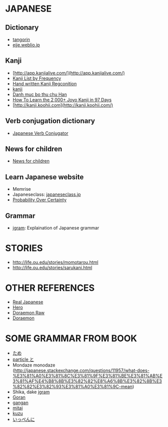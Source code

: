 # JAPANESE
## Dictionary
* [tangorin](http://tangorin.com/)
* [ejje.weblio.jp](http://ejje.weblio.jp/content/ten)

## Kanji
* [http://app.kanjialive.com/](http://app.kanjialive.com/)
* [Kanji List by Frequency](http://kanjicards.org/kanji-list-by-freq.html)
* [Hand written Kanji Regconition](http://kanji.sljfaq.org/)
* [kanji](http://yurika.saromalang.com/han-tu---kanji/kanji1945)
* [Danh muc bo thu chu Han](http://vi.wiktionary.org/wiki/Wiktionary:Danh_m%E1%BB%A5c_b%E1%BB%99_th%E1%BB%A7_ch%E1%BB%AF_H%C3%A1n)
* [How To Learn the 2,000+ Joyo Kanji in 97 Days](http://nihongoshark.com/fastest-way-to-learn-the-kanji/)
* [http://kanji.koohii.com](http://kanji.koohii.com/)

## Verb conjugation dictionary
* [Japanese Verb Conjugator](http://www.japaneseverbconjugator.com/VerbDetails.asp?txtVerb=uru&Go=Conjugate)

## News for children
* [News for children](http://kids.goo.ne.jp/teacher/news/index.html)

## Learn Japanese website
* Memrise
* Japaneseclass: [japaneseclass.jp](japaneseclass.jp)
* [Probability Over Certainty](http://www.alljapaneseallthetime.com/blog/probability-over-certainty)

## Grammar
* [jgram](http://www.jgram.org/): Explaination of Japanese grammar

# STORIES
* http://life.ou.edu/stories/momotarou.html
* http://life.ou.edu/stories/sarukani.html

# OTHER REFERENCES
* [Real Japanese](http://www.youtube.com/watch?v=J1Wrsi2dGok)
* [Hero](http://doramax264.com/703/hero/)
* [Doraemon Raw](http://doraemon.mangawiki.org/read-manga/index.php?manga=Doraemon-Manga-Raw&chapter=Doraemon_Vol_01_RAW&page=8)
* [Doraemon](http://mangafox.me/manga/doraemon/v01/c001/7.html)


# SOME GRAMMAR FROM BOOK
* [ため](http://www.learn-japanese-adventure.com/japanese-grammar-tame.html)
* [particle と](http://japanese.about.com/library/weekly/aa121601a.htm)
* Mondaze monodaze (http://japanese.stackexchange.com/questions/11957/what-does-%E3%81%A0%E3%81%8C%E3%81%9F%E3%81%BE%E3%81%AB%E3%81%AF%E4%B8%8B%E3%82%82%E8%A6%8B%E3%82%8B%E3%82%82%E3%82%93%E3%81%A0%E3%81%9C-mean)
* Shika, dake [jgram](http://www.jgram.org/pages/viewOne.php?tagE=shika)
* [Goran](http://ww8.tiki.ne.jp/~tmath/language/jpverbs/lesson57.htm)
* [gangan](http://www.tanoshiijapanese.com/dictionary/entry_details.cfm?entry_id=3755)
* [mitai](http://www.jgram.org/pages/viewOne.php?tagE=mitai)
* [kuzu](http://ejje.weblio.jp/content/%E5%B1%91)
* [いっぺんに](http://tangorin.com/general/ippen)
